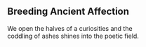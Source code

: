 Breeding Ancient Affection
--------------------------
We open the halves of a curiosities and the  
coddling of ashes shines into the poetic field.  
